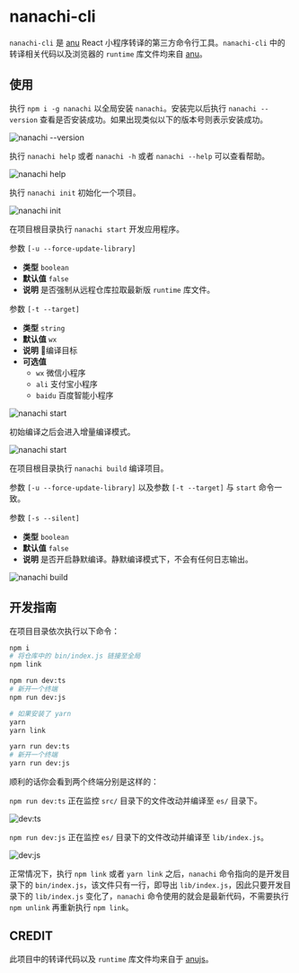 # nanachi-cli

`nanachi-cli` 是 [anu](https://github.com/RubyLouvre/anu/) React 小程序转译的第三方命令行工具。`nanachi-cli` 中的转译相关代码以及浏览器的 `runtime` 库文件均来自 [anu](https://github.com/RubyLouvre/anu/)。

## 使用

执行 `npm i -g nanachi` 以全局安装 `nanachi`。安装完以后执行 `nanachi --version` 查看是否安装成功。如果出现类似以下的版本号则表示安装成功。

![nanachi --version](images/version.png)

执行 `nanachi help` 或者 `nanachi -h` 或者 `nanachi --help` 可以查看帮助。

![nanachi help](images/help.png)

执行 `nanachi init` 初始化一个项目。

![nanachi init](images/init.png)

在项目根目录执行 `nanachi start` 开发应用程序。

参数 `[-u --force-update-library]`

- **类型** `boolean`
- **默认值** `false`
- **说明** 是否强制从远程仓库拉取最新版 `runtime` 库文件。

参数 `[-t --target]`

- **类型** `string`
- **默认值** `wx`
- **说明** 编译目标
- **可选值**
  - `wx` 微信小程序
  - `ali` 支付宝小程序
  - `baidu` 百度智能小程序

![nanachi start](images/start.png)

初始编译之后会进入增量编译模式。

![nanachi start](images/start-watch.png)

在项目根目录执行 `nanachi build` 编译项目。

参数 `[-u --force-update-library]` 以及参数 `[-t --target]` 与 `start` 命令一致。

参数 `[-s --silent]`

- **类型** `boolean`
- **默认值** `false`
- **说明** 是否开启静默编译。静默编译模式下，不会有任何日志输出。

![nanachi build](images/build.png)

## 开发指南

在项目目录依次执行以下命令：

```sh
npm i
# 将仓库中的 bin/index.js 链接至全局
npm link

npm run dev:ts
# 新开一个终端
npm run dev:js

# 如果安装了 yarn
yarn
yarn link

yarn run dev:ts
# 新开一个终端
yarn run dev:js
```

顺利的话你会看到两个终端分别是这样的：

`npm run dev:ts` 正在监控 `src/` 目录下的文件改动并编译至 `es/` 目录下。

![dev:ts](images/dev-ts.png)

`npm run dev:js` 正在监控 `es/` 目录下的文件改动并编译至 `lib/index.js`。

![dev:js](images/dev-js.png)

正常情况下，执行 `npm link` 或者 `yarn link` 之后，`nanachi` 命令指向的是开发目录下的 `bin/index.js`，该文件只有一行，即导出 `lib/index.js`，因此只要开发目录下的 `lib/index.js` 变化了，`nanachi` 命令使用的就会是最新代码，不需要执行 `npm unlink` 再重新执行 `npm link`。

## CREDIT

此项目中的转译代码以及 `runtime` 库文件均来自于 [anujs](https://github.com/RubyLouvre/anu/)。
